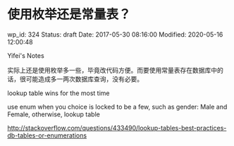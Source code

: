 # 使用枚举还是常量表？


wp_id: 324
Status: draft
Date: 2017-05-30 08:16:00
Modified: 2020-05-16 12:00:48


Yifei's Notes

实际上还是使用枚举多一些，毕竟改代码方便。而要使用常量表存在数据库中的话，很可能造成多一两次数据库查询，没有必要。

lookup table wins for the most time

use enum when you choice is locked to be a few, such as gender: Male and Female, otherwise, lookup table

http://stackoverflow.com/questions/433490/lookup-tables-best-practices-db-tables-or-enumerations